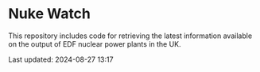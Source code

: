 # Nuke Watch

This repository includes code for retrieving the latest information available on the output of EDF nuclear power plants in the UK.

Last updated: 2024-08-27 13:17